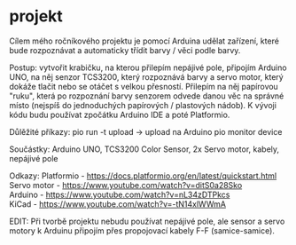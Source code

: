 # projekt

Cílem mého ročníkového projektu je pomocí Arduina udělat zařízení, které bude rozpoznávat a automaticky třídit barvy / věci podle barvy. 

Postup: vytvořit krabičku, na kterou přilepím nepájivé pole, připojím Arduino UNO, na něj senzor TCS3200, 
který rozpoznává barvy a servo motor, který dokáže tlačit nebo se otáčet s velkou přesností. 
Přilepím na něj papírovou "ruku", která po rozpoznání barvy senzorem odvede danou věc na správné místo 
(nejspíš do jednoduchých papírových / plastových nádob). K vývoji kódu budu používat zpočátku Arduino IDE a poté Platformio.

Důlěžité příkazy: pio run -t upload -> upload na Arduino
                  pio monitor device

Součástky: Arduino UNO, TCS3200 Color Sensor, 2x Servo motor, kabely, nepájivé pole

Odkazy: Platformio  - https://docs.platformio.org/en/latest/quickstart.html                                                             Servo motor - https://www.youtube.com/watch?v=ditS0a28Sko                                                                       
Arduino     - https://www.youtube.com/watch?v=nL34zDTPkcs                                                                       
KiCad       - https://www.youtube.com/watch?v=-tN14xlWWmA                                                                       

EDIT: Při tvorbě projektu nebudu používat nepájivé pole, ale sensor a servo motory k Arduinu připojím přes propojovací kabely F-F (samice-samice).
